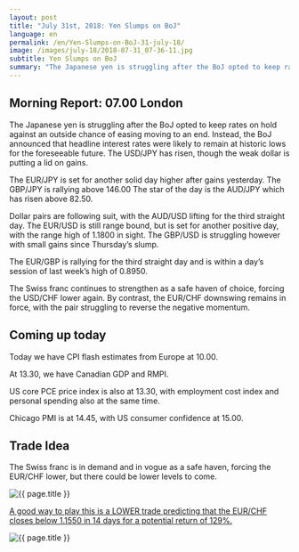 ```yaml
---
layout: post
title: "July 31st, 2018: Yen Slumps on BoJ"
language: en
permalink: /en/Yen-Slumps-on-BoJ-31-july-18/
image: /images/july-18/2018-07-31_07-36-11.jpg
subtitle: Yen Slumps on BoJ
summary: "The Japanese yen is struggling after the BoJ opted to keep rates on hold against an outside chance of easing moving to an end. Instead, the BoJ announced that headline interest rates were likely to remain at historic lows or the foreseeable future"
---
```

## Morning Report: 07.00 London

The Japanese yen is struggling after the BoJ opted to keep rates on hold against an outside chance of easing moving to an end. Instead, the BoJ announced that headline interest rates were likely to remain at historic lows for the foreseeable future. The USD/JPY has risen, though the weak dollar is putting a lid on gains. 

The EUR/JPY is set for another solid day higher after gains yesterday. The GBP/JPY is rallying above 146.00 The star of the day is the AUD/JPY which has risen above 82.50. 

Dollar pairs are following suit, with the AUD/USD lifting for the third straight day. The EUR/USD is still range bound, but is set for another positive day, with the range high of 1.1800 in sight. The GBP/USD is struggling however with small gains since Thursday’s slump. 

The EUR/GBP is rallying for the third straight day and is within a day’s session of last week’s high of 0.8950. 

The Swiss franc continues to strengthen as a safe haven of choice, forcing the USD/CHF lower again. By contrast, the EUR/CHF downswing remains in force, with the pair struggling to reverse the negative momentum. 

## Coming up today

Today we have CPI flash estimates from Europe at 10.00.

At 13.30, we have Canadian GDP and RMPI. 

US core PCE price index is also at 13.30, with employment cost index and personal spending also at the same time. 

Chicago PMI is at 14.45, with US consumer confidence at 15.00. 

## Trade Idea

The Swiss franc is in demand and in vogue as a safe haven, forcing the EUR/CHF lower, but there could be lower levels to come.

<img class="post-image" src="{{ site.url }}/images/july-18/2018-07-31_07-36-11.jpg" alt="{{ page.title }}" title="{{ page.title }}">

<a href="%LINK%%?currency=GBP&market=forex&underlying=frxEURCHF&formname=higherlower&duration_units=d&duration_amount=14&expiry_type=duration&amount=10&amount_type=stake&barrier=1.1550" target="_blank">A good way to play this is a LOWER trade predicting that the EUR/CHF closes below 1.1550 in 14 days for a potential return of 129%.</a>

<img class="post-image" src="{{ site.url }}/images/july-18/2018-07-31_07-37-21.jpg" alt="{{ page.title }}" title="{{ page.title }}">
